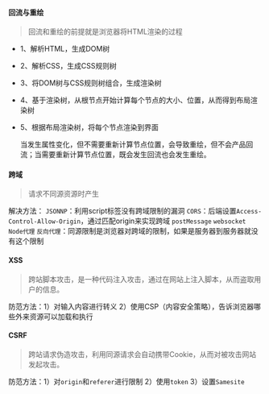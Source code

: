#### 回流与重绘
> 回流和重绘的前提就是浏览器将HTML渲染的过程  
  
* 1、解析HTML，生成DOM树
* 2、解析CSS，生成CSS规则树
* 3、将DOM树与CSS规则树组合，生成渲染树
* 4、基于渲染树，从根节点开始计算每个节点的大小、位置，从而得到布局渲染树
* 5、根据布局渲染树，将每个节点渲染到界面
  
  当发生属性变化，但不需要重新计算节点位置，会导致重绘，但不会产品回流；当需要重新计算节点位置，既会发生回流也会发生重绘。
#### 跨域
> 请求不同源资源时产生  

解决方法： `JSONNP`：利用script标签没有跨域限制的漏洞
          `CORS`：后端设置`Access-Control-Allow-Origin`，通过匹配origin来实现跨域
          `postMessage`
          `websocket`
          `Node代理`
          `反向代理`：同源限制是浏览器对跨域的限制，如果是服务器到服务器就没有这个限制

#### XSS
> 跨站脚本攻击，是一种代码注入攻击，通过在网站上注入脚本，从而盗取用户的信息。

防范方法：1）对输入内容进行转义 2）使用CSP（内容安全策略），告诉浏览器哪些外来资源可以加载和执行
#### CSRF
> 跨站请求伪造攻击，利用同源请求会自动携带Cookie，从而对被攻击网站发起攻击。
  
防范方法：1）对`origin`和`referer`进行限制 2）使用`token` 3）设置`Samesite`